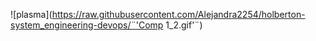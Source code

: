 ![plasma](https://raw.githubusercontent.com/Alejandra2254/holberton-system_engineering-devops/¨'Comp 1_2.gif'¨)
